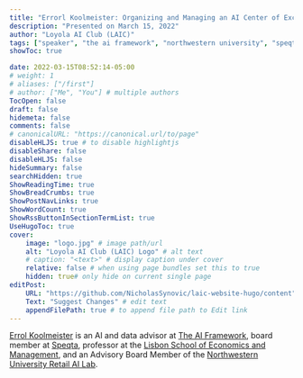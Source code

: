 ```yaml
---
title: "Errorl Koolmeister: Organizing and Managing an AI Center of Excellence"
description: "Presented on March 15, 2022"
author: "Loyola AI Club (LAIC)"
tags: ["speaker", "the ai framework", "northwestern university", "speqta", "lisbon school of economics and management", "iseg", "career"]
showToc: true

date: 2022-03-15T08:52:14-05:00
# weight: 1
# aliases: ["/first"]
# author: ["Me", "You"] # multiple authors
TocOpen: false
draft: false
hidemeta: false
comments: false
# canonicalURL: "https://canonical.url/to/page"
disableHLJS: true # to disable highlightjs
disableShare: false
disableHLJS: false
hideSummary: false
searchHidden: true
ShowReadingTime: true
ShowBreadCrumbs: true
ShowPostNavLinks: true
ShowWordCount: true
ShowRssButtonInSectionTermList: true
UseHugoToc: true
cover:
    image: "logo.jpg" # image path/url
    alt: "Loyola AI Club (LAIC) Logo" # alt text
    # caption: "<text>" # display caption under cover
    relative: false # when using page bundles set this to true
    hidden: true# only hide on current single page
editPost:
    URL: "https://github.com/NicholasSynovic/laic-website-hugo/content"
    Text: "Suggest Changes" # edit text
    appendFilePath: true # to append file path to Edit link
---
```


[Errol Koolmeister](https://www.linkedin.com/in/errol-koolmeister-4154369/) is an AI and data advisor at [The AI Framework](https://theaiframework.com/), board member at [Speqta](https://speqta.com/), professor at the [Lisbon School of Economics and Management](https://www.iseg.ulisboa.pt/), and an Advisory Board Member of the [Northwestern University Retail AI Lab](https://rac.medill.northwestern.edu/rac-ai-lab/).
